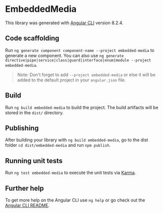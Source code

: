 # EmbeddedMedia

This library was generated with [Angular CLI](https://github.com/angular/angular-cli) version 8.2.4.

## Code scaffolding

Run `ng generate component component-name --project embedded-media` to generate a new component. You can also use `ng generate directive|pipe|service|class|guard|interface|enum|module --project embedded-media`.
> Note: Don't forget to add `--project embedded-media` or else it will be added to the default project in your `angular.json` file. 

## Build

Run `ng build embedded-media` to build the project. The build artifacts will be stored in the `dist/` directory.

## Publishing

After building your library with `ng build embedded-media`, go to the dist folder `cd dist/embedded-media` and run `npm publish`.

## Running unit tests

Run `ng test embedded-media` to execute the unit tests via [Karma](https://karma-runner.github.io).

## Further help

To get more help on the Angular CLI use `ng help` or go check out the [Angular CLI README](https://github.com/angular/angular-cli/blob/master/README.md).

